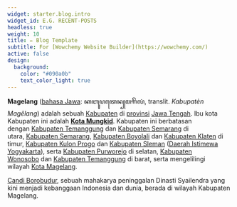 ```yaml
---
widget: starter.blog.intro
widget_id: E.G. RECENT-POSTS
headless: true
weight: 10
title: ✏️ Blog Template
subtitle: For [Wowchemy Website Builder](https://wowchemy.com/)
active: false
design:
  background:
    color: "#090a0b"
    text_color_light: true
---
```

<!--StartFragment-->

**Magelang** ([bahasa Jawa](https://id.wikipedia.org/wiki/Bahasa_Jawa "Bahasa Jawa"): ꦏꦧꦸꦥꦠꦺꦤ꧀​ꦩꦒꦼꦭꦁ, translit. *Kabupatèn Magêlang*) adalah sebuah [Kabupaten](https://id.wikipedia.org/wiki/Kabupaten "Kabupaten") di [provinsi](https://id.wikipedia.org/wiki/Provinsi "Provinsi") [Jawa Tengah](https://id.wikipedia.org/wiki/Jawa_Tengah "Jawa Tengah"). Ibu kota Kabupaten ini adalah **[Kota Mungkid](https://id.wikipedia.org/wiki/Mungkid_(kota) "Mungkid (kota)")**. Kabupaten ini berbatasan dengan [Kabupaten Temanggung](https://id.wikipedia.org/wiki/Kabupaten_Temanggung "Kabupaten Temanggung") dan [Kabupaten Semarang](https://id.wikipedia.org/wiki/Kabupaten_Semarang "Kabupaten Semarang") di utara, [Kabupaten Semarang](https://id.wikipedia.org/wiki/Kabupaten_Semarang "Kabupaten Semarang"), [Kabupaten Boyolali](https://id.wikipedia.org/wiki/Kabupaten_Boyolali "Kabupaten Boyolali") dan [Kabupaten Klaten](https://id.wikipedia.org/wiki/Kabupaten_Klaten) di timur, [Kabupaten Kulon Progo](https://id.wikipedia.org/wiki/Kabupaten_Kulon_Progo "Kabupaten Kulon Progo") dan [Kabupaten Sleman](https://id.wikipedia.org/wiki/Kabupaten_Sleman "Kabupaten Sleman") ([Daerah Istimewa Yogyakarta](https://id.wikipedia.org/wiki/Daerah_Istimewa_Yogyakarta "Daerah Istimewa Yogyakarta")), serta [Kabupaten Purworejo](https://id.wikipedia.org/wiki/Kabupaten_Purworejo "Kabupaten Purworejo") di selatan, [Kabupaten Wonosobo](https://id.wikipedia.org/wiki/Kabupaten_Wonosobo "Kabupaten Wonosobo") dan [Kabupaten Temanggung](https://id.wikipedia.org/wiki/Kabupaten_Temanggung "Kabupaten Temanggung") di barat, serta mengelilingi wilayah [Kota Magelang](https://id.wikipedia.org/wiki/Kota_Magelang "Kota Magelang").

[Candi Borobudur](https://id.wikipedia.org/wiki/Borobudur "Borobudur"), sebuah mahakarya peninggalan Dinasti Syailendra yang kini menjadi kebanggaan Indonesia dan dunia, berada di wilayah Kabupaten Magelang.

<!--EndFragment-->